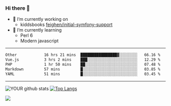 ### Hi there 👋

- 🔭 I’m currently working on
  - kiddsbooks [feighen/initial-symfony-support](https://github.com/noondaysun/kiddsbooks.com/tree/feighen/initial-symfony-support)
- 🌱 I’m currently learning
  - Perl 6
  - Modern javascript

---
<!--START_SECTION:waka-->

```txt
Other            16 hrs 21 mins  ████████████████▓░░░░░░░░   66.16 %
Vue.js           3 hrs 2 mins    ███░░░░░░░░░░░░░░░░░░░░░░   12.29 %
PHP              1 hr 50 mins    ██░░░░░░░░░░░░░░░░░░░░░░░   07.48 %
Markdown         57 mins         █░░░░░░░░░░░░░░░░░░░░░░░░   03.85 %
YAML             51 mins         █░░░░░░░░░░░░░░░░░░░░░░░░   03.45 %
```

<!--END_SECTION:waka-->
---
![YOUR github stats](https://github-readme-stats.vercel.app/api?username=noondaysun&show_icons=true&theme=onedark) [![Top Langs](https://github-readme-stats.vercel.app/api/top-langs/?username=noondaysun&layout=compact&theme=onedark)](https://github.com/anuraghazra/github-readme-stats)

[<img src="https://img.shields.io/badge/linkedin-%230077B5.svg?&style=for-the-badge&logo=linkedin&logoColor=white" />](https://www.linkedin.com/in/feighen-oosterbroek-9630a514a/)

<!--
**noondaysun/noondaysun** is a ✨ _special_ ✨ repository because its `README.md` (this file) appears on your GitHub profile.

Here are some ideas to get you started:

- 🔭 I’m currently working on ...
- 🌱 I’m currently learning ...
- 👯 I’m looking to collaborate on ...
- 🤔 I’m looking for help with ...
- 💬 Ask me about ...
- 📫 How to reach me: ...
- 😄 Pronouns: ...
- ⚡ Fun fact: ...
-->
